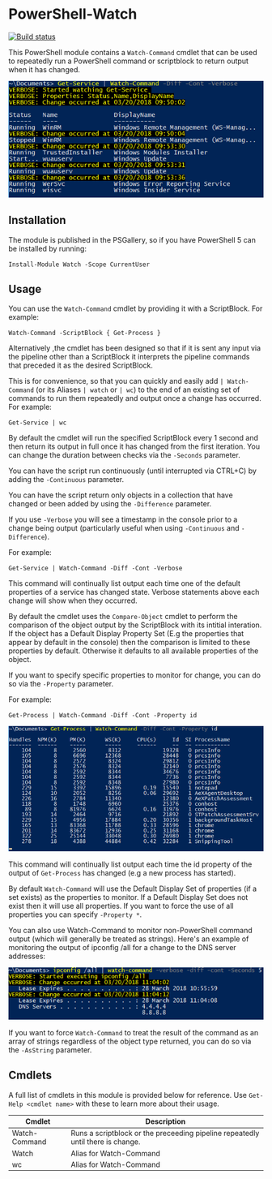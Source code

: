 # PowerShell-Watch

[![Build status](https://ci.appveyor.com/api/projects/status/88kfxhpbhjvrc0ms?svg=true)](https://ci.appveyor.com/project/markwragg/powershell-watch)

This PowerShell module contains a `Watch-Command` cmdlet that can be used to repeatedly run a PowerShell command or scriptblock to return output when it has changed.

![Watch-Command Get-Service Example](/Media/watch-command-get-service-continuous.png)


## Installation

The module is published in the PSGallery, so if you have PowerShell 5 can be installed by running:
```
Install-Module Watch -Scope CurrentUser
```

## Usage

You can use the `Watch-Command` cmdlet by providing it with a ScriptBlock. For example:

```
Watch-Command -ScriptBlock { Get-Process }
```

Alternatively ,the cmdlet has been designed so that if it is sent any input via the pipeline other than a ScriptBlock it interprets the pipeline commands that preceded it as the desired ScriptBlock.

This is for convenience, so that you can quickly and easily add `| Watch-Command` (or its Aliases `| watch` or `| wc`) to the end of an existing set of commands to run them repeatedly and output once a change has occurred. For example:

```
Get-Service | wc
```

By default the cmdlet will run the specified ScriptBlock every 1 second and then return its output in full once it has changed from the first iteration. You can change the duration between checks via the `-Seconds` parameter.

You can have the script run continuously (until interrupted via CTRL+C) by adding the `-Continuous` parameter.

You can have the script return only objects in a collection that have changed or been added by using the `-Difference` parameter.

If you use `-Verbose` you will see a timestamp in the console prior to a change being output (particularly useful when using `-Continuous` and `-Difference`).

For example:
```
Get-Service | Watch-Command -Diff -Cont -Verbose
```
This command will continually list output each time one of the default properties of a service has changed state. Verbose statements above each change will show when they occurred.

By default the cmdlet uses the `Compare-Object` cmdlet to perform the comparison of the object output by the ScriptBlock with its intitial interation. If the object has a Default Display Property Set (E.g the properties that appear by default in the console) then the comparison is limited to these properties by default. Otherwise it defaults to all available properties of the object.

If you want to specify specific properties to monitor for change, you can do so via the `-Property` parameter.

For example:
```
Get-Process | Watch-Command -Diff -Cont -Property id
```

![Watch-Command Get-Process Example](/Media/watch-command-get-process-id-continuous.png)

This command will continually list output each time the id property of the output of `Get-Process` has changed (e.g a new process has started). 

By default `Watch-Command` will use the Default Display Set of properties (if a set exists) as the properties to monitor. If a Default Display Set does not exist then it will use all properties. If you want to force the use of all properties you can specify `-Property *`.

You can also use Watch-Command to monitor non-PowerShell command output (which will generally be treated as strings). Here's an example of monitoring the output of ipconfig /all for a change to the DNS server addresses:

![Watch-Command ipconfig Example](/Media/watch-command-ipconfig.png)

If you want to force `Watch-Command` to treat the result of the command as an array of strings regardless of the object type returned, you can do so via the `-AsString` parameter.

## Cmdlets

A full list of cmdlets in this module is provided below for reference. Use `Get-Help <cmdlet name>` with these to learn more about their usage.

Cmdlet        | Description
--------------| -------------------------------------------------------------------------------
Watch-Command | Runs a scriptblock or the preceeding pipeline repeatedly until there is change.
Watch         | Alias for Watch-Command
wc            | Alias for Watch-Command
